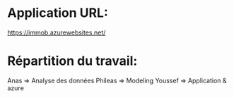 # Application URL:
https://immob.azurewebsites.net/
# Répartition du travail:
Anas => Analyse des données
Phileas => Modeling
Youssef => Application & azure
